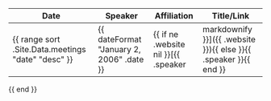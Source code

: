 <!-- markdownlint-disable -->
| Date | Speaker | Affiliation | Title/Link |
| ---- | ------- | ----------- | ---------- |
{{ range sort .Site.Data.meetings "date" "desc" }}| {{ dateFormat "January 2, 2006" .date }} | {{ if ne .website nil }}[{{ .speaker | markdownify }}]({{ .website }}){{ else }}{{ .speaker }}{{ end }} | {{ .affiliation | markdownify }} | {{ if ne .archive nil }}[{{ default "Link" .title | markdownify }}]({{ .archive }}){{ else if ne .zoom nil }}[{{ default "Link" .title | markdownify }}]({{ .zoom }}){{ else }}{{ .title | markdownify }}{{ end }} |
{{ end }}
